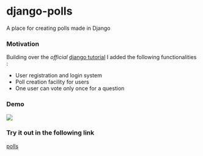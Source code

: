 # django-polls
A place for creating polls made in Django

### Motivation

Building over the *official* [django tutorial](https://docs.djangoproject.com/en/3.0/intro/tutorial01/) I added the following functionalities :
- User registration and login system
- Poll creation facility for users
- One user can vote only once for a question

### Demo 
![](https://github.com/raajtilaksarma/django-polls/blob/master/gif/demo.gif)

### Try it out in the following link
[polls](http://raaj.pythonanywhere.com/)
